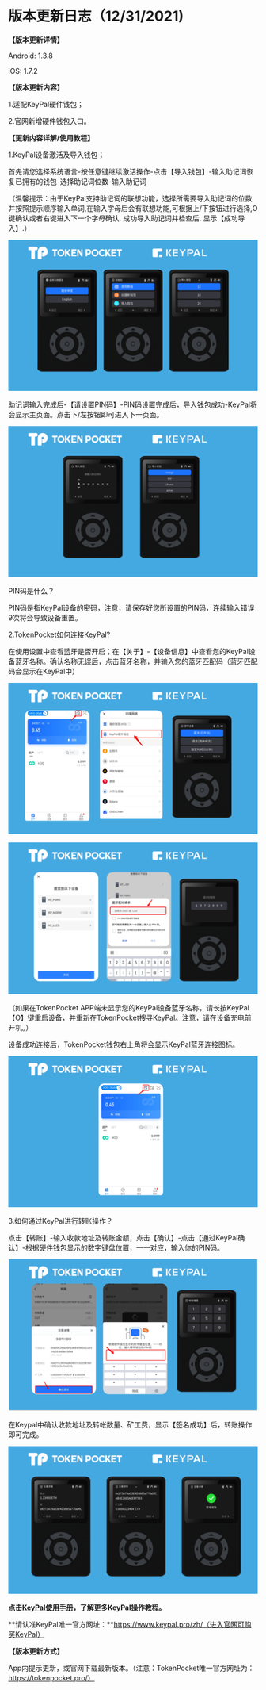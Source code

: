 # 版本更新日志（12/31/2021)

**【版本更新详情】**

Android: 1.3.8

iOS: 1.7.2

&#x20;

**【版本更新内容】**

1.适配KeyPal硬件钱包；

2.官网新增硬件钱包入口。

&#x20;

**【更新内容详解/使用教程】**

1.KeyPal设备激活及导入钱包；

首先请您选择系统语言-按任意键继续激活操作-点击【导入钱包】-输入助记词恢复已拥有的钱包-选择助记词位数-输入助记词

（温馨提示：由于KeyPal支持助记词的联想功能，选择所需要导入助记词的位数并按照提示顺序输入单词,在输入字母后会有联想功能,可根据上/下按钮进行选择,O键确认或者右键进入下一个字母确认. 成功导入助记词并检查后. 显示【成功导入】.）

![](<../../.gitbook/assets/image (27) (1).png>)

助记词输入完成后-【请设置PIN码】-PIN码设置完成后，导入钱包成功-KeyPal将会显示主页面。点击下/左按钮即可进入下一页面。

![](<../../.gitbook/assets/image (21) (2).png>)

PIN码是什么？

PIN码是指KeyPal设备的密码，注意，请保存好您所设置的PIN码，连续输入错误9次将会导致设备重置。



2.TokenPocket如何连接KeyPal?

在使用设置中查看蓝牙是否开启；在【关于】-【设备信息】中查看您的KeyPal设备蓝牙名称。确认名称无误后，点击蓝牙名称，并输入您的蓝牙匹配码（蓝牙匹配码会显示在KeyPal中）

![](<../../.gitbook/assets/image (24) (1).png>)

![](<../../.gitbook/assets/image (25) (1) (1).png>)

（如果在TokenPocket APP端未显示您的KeyPal设备蓝牙名称，请长按KeyPal【O】键重启设备，并重新在TokenPocket搜寻KeyPal。注意，请在设备充电前开机。）

&#x20;

设备成功连接后，TokenPocket钱包右上角将会显示KeyPal蓝牙连接图标。

![](<../../.gitbook/assets/image (22) (1).png>)

3.如何通过KeyPal进行转账操作？

点击【转账】-输入收款地址及转账金额，点击【确认】-点击【通过KeyPal确认】-根据硬件钱包显示的数字键盘位置，一一对应，输入你的PIN码。

![](<../../.gitbook/assets/image (28).png>)

在Keypal中确认收款地址及转帐数量、矿工费，显示【签名成功】后，转账操作即可完成。&#x20;

![](<../../.gitbook/assets/image (26) (1).png>)

**点击**[**KeyPal使用手册**](https://keypal.gitbook.io/zh-cn/keypal-tutorial)**，了解更多KeyPal操作教程。**

**请认准KeyPal唯一官方网址：**https://www.keypal.pro/zh/（进入官网可购买KeyPal）



**【版本更新方式】**

App内提示更新，或官网下载最新版本。（注意：TokenPocket唯一官方网址为：https://tokenpocket.pro/）

